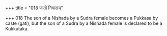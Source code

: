 +++
title = "018 जातो निषादाच्"

+++
018	The son of a Nishada by a Sudra female becomes a Pukkasa by caste (gati), but the son of a Sudra by a Nishada female is declared to be a Kukkutaka.